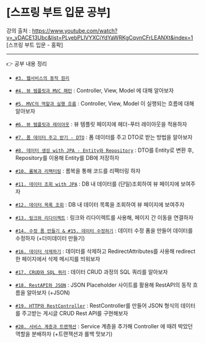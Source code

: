 # [스프링 부트 입문 공부]
강의 출처 : https://www.youtube.com/watch?v=_vDACE13Ubc&list=PLyebPLlVYXCiYdYaWRKgCqvnCFrLEANXt&index=1 [스프링 부트 입문 - 홍팍]

---
👉 공부 내용 정리 <br/>

- [`#3. 웹서비스의 동작 원리`](https://velog.io/@gogori6565/1)
  
- [`#4. 뷰 템플릿과 MVC 패턴`](https://velog.io/@gogori6565/%EC%8A%A4%ED%94%84%EB%A7%81-%EB%B6%80%ED%8A%B8-%EC%9E%85%EB%AC%B8-4-%EB%B7%B0-%ED%85%9C%ED%94%8C%EB%A6%BF%EA%B3%BC-MVC-%ED%8C%A8) : Controller, View, Model 에 대해 알아보자
    
- [`#5. MVC의 역할과 실행 흐름`](https://velog.io/@gogori6565/%EC%8A%A4%ED%94%84%EB%A7%81-%EB%B6%80%ED%8A%B8-%EC%9E%85%EB%AC%B8-5-MVC%EC%9D%98-%EC%97%AD%ED%95%A0%EA%B3%BC-%EC%8B%A4%ED%96%89-%ED%9D%90%EB%A6%84) : Controller, View, Model 이 실행되는 흐름에 대해 알아보자
    
- [`#6. 뷰 템플릿과 레이아웃`](https://velog.io/@gogori6565/%EC%8A%A4%ED%94%84%EB%A7%81-%EB%B6%80%ED%8A%B8-%EC%9E%85%EB%AC%B8-6-%EB%B7%B0-%ED%85%9C%ED%94%8C%EB%A6%BF%EA%B3%BC-%EB%A0%88%EC%9D%B4%EC%95%84%EC%9B%83) : 뷰 템플릿 페이지에 헤더-푸터 레이아웃을 적용하자
    
- [`#7. 폼 데이터 주고 받기 - DTO`](https://velog.io/@gogori6565/Spring-Boot-7-%ED%8F%BC-%EB%8D%B0%EC%9D%B4%ED%84%B0-%EC%A3%BC%EA%B3%A0-%EB%B0%9B%EA%B8%B0) : 폼 데이터를 주고 DTO로 받는 방법을 알아보자
    
- [`#8. 데이터 생성 with JPA - Entity와 Repository`](https://velog.io/@gogori6565/Spring-Boot-8-%EB%8D%B0%EC%9D%B4%ED%84%B0-%EC%83%9D%EC%84%B1-with-JPA) : DTO를 Entity로 변환 후, Repository를 이용해 Entity를 DB에 저장하자

- [`#10. 롬복과 리팩터링`](https://velog.io/@gogori6565/Spring-Boot-10-%EB%A1%AC%EB%B3%B5%EA%B3%BC-%EB%A6%AC%ED%8C%A9%ED%84%B0%EB%A7%81) : 롬복을 통해 코드를 리팩터링 하자

- [`#11. 데이터 조회 with JPA`](https://velog.io/@gogori6565/Spring-Boot-11-%EB%8D%B0%EC%9D%B4%ED%84%B0-%EC%A1%B0%ED%9A%8C-with-JPA) : DB 내 데이터를 (단일)조회하여 뷰 페이지에 보여주자

- [`#12. 데이터 목록 조회`](https://velog.io/@gogori6565/Spring-Boot-12-%EB%8D%B0%EC%9D%B4%ED%84%B0-%EB%AA%A9%EB%A1%9D-%EC%A1%B0%ED%9A%8C) : DB 내 데이터 목록을 조회하여 뷰 페이지에 보여주자

- [`#13. 링크와 리다이렉트`](https://velog.io/@gogori6565/Spring-Boot-13.-%EB%A7%81%ED%81%AC%EC%99%80-%EB%A6%AC%EB%8B%A4%EC%9D%B4%EB%A0%89%ED%8A%B8) : 링크와 리다이렉트를 사용해, 페이지 간 이동을 연결하자

- [`#14. 수정 폼 만들기 & #15. 데이터 수정하기`](https://velog.io/@gogori6565/Spring-Boot-14.-%EC%88%98%EC%A0%95-%ED%8F%BC-%EB%A7%8C%EB%93%A4%EA%B8%B0-15.-%EB%8D%B0%EC%9D%B4%ED%84%B0-%EC%88%98%EC%A0%95%ED%95%98%EA%B8%B0) : 데이터 수정 폼을 만들어 데이터를 수정하자 (+더미데이터 만들기)
  
- [`#16. 데이터 삭제하기`](https://velog.io/@gogori6565/Spring-Boot-16.-%EB%8D%B0%EC%9D%B4%ED%84%B0-%EC%82%AD%EC%A0%9C%ED%95%98%EA%B8%B0) : 데이터를 삭제하고 RedirectAttributes를 사용해 redirect 한 페이지에서 삭제 메시지를 띄워보자

- [`#17. CRUD와 SQL 쿼리`](https://velog.io/@gogori6565/Spring-Boot-17.-CRUD%EC%99%80-SQL-%EC%BF%BC%EB%A6%AC) : 데이터 CRUD 과정의 SQL 쿼리를 알아보자

- [`#18. RestAPI와 JSON`](https://velog.io/@gogori6565/Spring-Boot-18.-RestAPI-JSON) : JSON Placeholder 사이트를 활용해 RestAPI의 동작 흐름을 알아보자 (+JSON)

- [`#19. HTTP와 RestController`](https://velog.io/@gogori6565/Spring-Boot-19.-HTTP%EC%99%80-RestController) : RestController를 만들어 JSON 형식의 데이터를 주고받는 게시글 CRUD Rest API를 구현해보자

- [`#20. 서비스 계층과 트랜잭션`](https://velog.io/@gogori6565/Spring-Boot-20.-%EC%84%9C%EB%B9%84%EC%8A%A4-%EA%B3%84%EC%B8%B5%EA%B3%BC-%ED%8A%B8%EB%9E%9C%EC%9E%AD%EC%85%98) : Service 계층을 추가해 Controller 에 때려 박았던 역할을 분배하자 (+트랜잭션과 롤백 맛보기)
